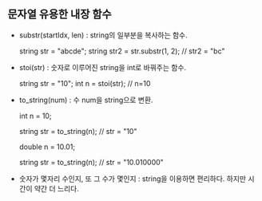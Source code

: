 ## 문자열 유용한 내장 함수

-   substr(startIdx, len) : string의 일부분을 복사하는 함수.

    string str = "abcde";
    string str2 = str.substr(1, 2);
    // str2 = "bc"

-   stoi(str) : 숫자로 이루어진 string을 int로 바꿔주는 함수.

    string str = "10";
    int n = stoi(str);
    // n=10

-   to_string(num) : 수 num을 string으로 변환.

    int n = 10;

    string str = to_string(n);
    // str = "10"

    double n = 10.01;

    string str = to_string(n);
    // str = "10.010000"

-   숫자가 몇자리 수인지, 또 그 수가 몇인지 : string을 이용하면 편리하다.
    하지만 시간이 약간 더 느리다.

